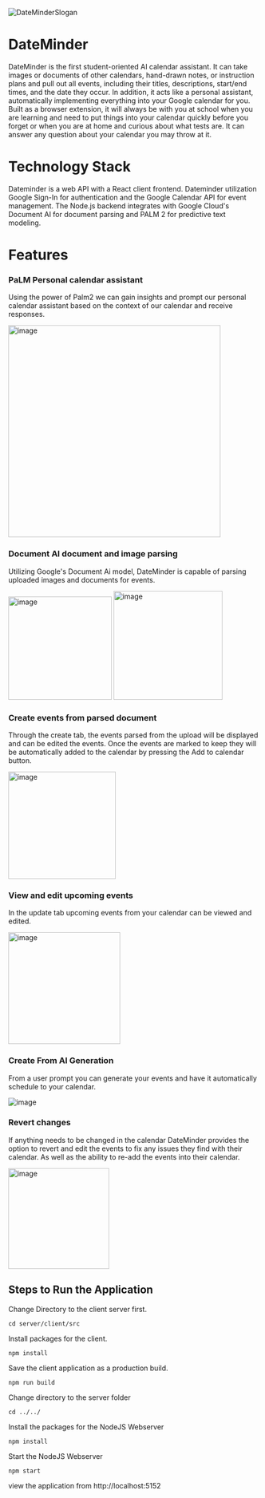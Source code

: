 ![DateMinderSlogan](https://github.com/OGarland001/gdsc-solution-challenge/assets/90644730/c4909e28-c421-4c60-8e11-f05a8c017a6f)

# DateMinder
DateMinder is the first student-oriented AI calendar assistant. It can take images or documents of other calendars, hand-drawn notes, or instruction plans and pull out all events, including their titles, descriptions, start/end times, and the date they occur. In addition, it acts like a personal assistant, automatically implementing everything into your Google calendar for you. Built as a browser extension, it will always be with you at school when you are learning and need to put things into your calendar quickly before you forget or when you are at home and curious about what tests are. It can answer any question about your calendar you may throw at it. 

# Technology Stack
Dateminder is a web API with a React client frontend. Dateminder utilization Google Sign-In for authentication and the Google Calendar API for event management. The Node.js backend integrates with Google Cloud's Document AI for document parsing and PALM 2 for predictive text modeling.

# Features


### PaLM Personal calendar assistant ###
Using the power of Palm2 we can gain insights and prompt our personal calendar assistant based on the context of our calendar and receive responses.

<img width="425" alt="image" src="https://github.com/OGarland001/gdsc-solution-challenge/assets/90644730/d2f5d713-96c1-4f2a-9e0c-9c30a696684d">


### Document AI document and image parsing ###
Utilizing Google's Document Ai model, DateMinder is capable of parsing uploaded images and documents for events.

<img width="207" alt="image" src="https://github.com/OGarland001/gdsc-solution-challenge/assets/90644730/be7a7e4d-1bf9-48b6-ad00-47f566f24c8d">
<img width="218" alt="image" src="https://github.com/OGarland001/gdsc-solution-challenge/assets/90644730/5ed2e082-a34d-4495-8f50-a808d08ab60e">


### Create events from parsed document ###
Through the create tab, the events parsed from the upload will be displayed and can be edited the events. Once the events are marked to keep they will be automatically added to the calendar by pressing the Add to calendar button.

<img width="215" alt="image" src="https://github.com/OGarland001/gdsc-solution-challenge/assets/90644730/cfb0f48e-d2f7-4dd8-904c-5f2ae645b5a5">


### View and edit upcoming events ###
In the update tab upcoming events from your calendar can be viewed and edited.

<img width="224" alt="image" src="https://github.com/OGarland001/gdsc-solution-challenge/assets/90644730/546ba2fb-063e-43fc-9678-4c327e861dbb">

### Create From AI Generation ###
From a user prompt you can generate your events and have it automatically schedule to your calendar.

![image](https://github.com/user-attachments/assets/dd7c8909-b533-41a7-8157-8431036297f7)


### Revert changes ###
If anything needs to be changed in the calendar DateMinder provides the option to revert and edit the events to fix any issues they find with their calendar. As well as the ability to re-add the events into their calendar.

<img width="202" alt="image" src="https://github.com/OGarland001/gdsc-solution-challenge/assets/90644730/3a625460-51e0-4326-84b9-ecbe4ec1bd9e">


## Steps to Run the Application

Change Directory to the client server first.
```
cd server/client/src
```
Install packages for the client.
```
npm install
```
Save the client application as a production build.
```
npm run build
```
Change directory to the server folder
```
cd ../../
```
Install the packages for the NodeJS Webserver
```
npm install
```
Start the NodeJS Webserver
```
npm start
```

view the application from http://localhost:5152
